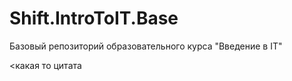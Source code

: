 # Shift.IntroToIT.Base
Базовый репозиторий образовательного курса "Введение в IT"

<какая то цитата
